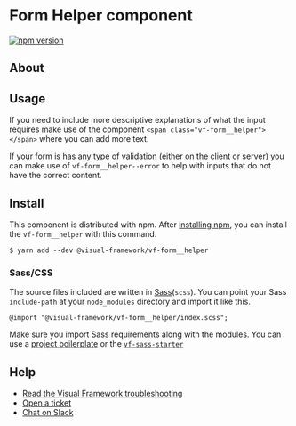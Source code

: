 # Form Helper component

[![npm version](https://badge.fury.io/js/%40visual-framework%2Fvf-form__helper.svg)](https://badge.fury.io/js/%40visual-framework%2Fvf-form__helper)

## About
## Usage

If you need to include more descriptive explanations of what the input requires make use of the component `<span class="vf-form__helper"></span>` where you can add more text.

If your form is has any type of validation (either on the client or server) you can make use of `vf-form__helper--error` to help with inputs that do not have the correct content.
## Install

This component is distributed with npm. After [installing npm](https://www.npmjs.com/get-npm), you can install the `vf-form__helper` with this command.

```
$ yarn add --dev @visual-framework/vf-form__helper
```

### Sass/CSS

The source files included are written in [Sass](http://sass-lang.com)(`scss`). You can point your Sass `include-path` at your `node_modules` directory and import it like this.

```
@import "@visual-framework/vf-form__helper/index.scss";
```

Make sure you import Sass requirements along with the modules. You can use a [project boilerplate](https://stable.visual-framework.dev/building/) or the [`vf-sass-starter`](https://stable.visual-framework.dev/components/vf-sass-starter/)

## Help

- [Read the Visual Framework troubleshooting](https://stable.visual-framework.dev/troubleshooting/)
- [Open a ticket](https://github.com/visual-framework/vf-core/issues)
- [Chat on Slack](https://join.slack.com/t/visual-framework/shared_invite/enQtNDAxNzY0NDg4NTY0LWFhMjEwNGY3ZTk3NWYxNWVjOWQ1ZWE4YjViZmY1YjBkMDQxMTNlNjQ0N2ZiMTQ1ZTZiMGM4NjU5Y2E0MjM3ZGQ)
